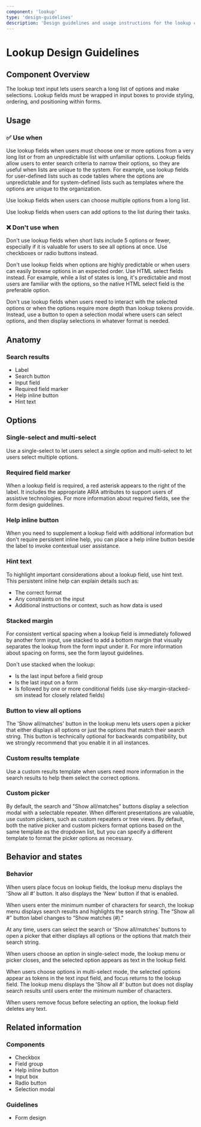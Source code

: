 ```yaml
---
component: 'lookup'
type: 'design-guidelines'
description: 'Design guidelines and usage instructions for the lookup component extracted from SKY UX documentation.'
---
```


# Lookup Design Guidelines

## Component Overview
The lookup text input lets users search a long list of options and make selections. Lookup fields must be wrapped in input boxes to provide styling, ordering, and positioning within forms.

## Usage

### ✅ Use when

Use lookup fields when users must choose one or more options from a very long list or from an unpredictable list with unfamiliar options. Lookup fields allow users to enter search criteria to narrow their options, so they are useful when lists are unique to the system. For example, use lookup fields for user-defined lists such as code tables where the options are unpredictable and for system-defined lists such as templates where the options are unique to the organization.

Use lookup fields when users can choose multiple options from a long list.

Use lookup fields when users can add options to the list during their tasks.

### ❌ Don't use when

Don't use lookup fields when short lists include 5 options or fewer, especially if it is valuable for users to see all options at once. Use checkboxes or radio buttons instead.

Don't use lookup fields when options are highly predictable or when users can easily browse options in an expected order. Use HTML select fields instead. For example, while a list of states is long, it's predictable and most users are familiar with the options, so the native HTML select field is the preferable option.

Don't use lookup fields when users need to interact with the selected options or when the options require more depth than lookup tokens provide. Instead, use a button to open a selection modal where users can select options, and then display selections in whatever format is needed.

## Anatomy

### Search results

- Label
- Search button
- Input field
- Required field marker
- Help inline button
- Hint text

## Options

### Single-select and multi-select

Use a single-select to let users select a single option and multi-select to let users select multiple options.

### Required field marker

When a lookup field is required, a red asterisk appears to the right of the label. It includes the appropriate ARIA attributes to support users of assistive technologies. For more information about required fields, see the form design guidelines.

### Help inline button

When you need to supplement a lookup field with additional information but don't require persistent inline help, you can place a help inline button beside the label to invoke contextual user assistance.

### Hint text

To highlight important considerations about a lookup field, use hint text. This persistent inline help can explain details such as:

- The correct format
- Any constraints on the input
- Additional instructions or context, such as how data is used

### Stacked margin

For consistent vertical spacing when a lookup field is immediately followed by another form input, use stacked to add a bottom margin that visually separates the lookup from the form input under it. For more information about spacing on forms, see the form layout guidelines.

Don't use stacked when the lookup:

- Is the last input before a field group
- Is the last input on a form
- Is followed by one or more conditional fields (use sky-margin-stacked-sm instead for closely related fields)

### Button to view all options

The 'Show all/matches' button in the lookup menu lets users open a picker that either displays all options or just the options that match their search string. This button is technically optional for backwards compatibility, but we strongly recommend that you enable it in all instances.

### Custom results template

Use a custom results template when users need more information in the search results to help them select the correct options.

### Custom picker

By default, the search and "Show all/matches" buttons display a selection modal with a selectable repeater. When different presentations are valuable, use custom pickers, such as custom repeaters or tree views. By default, both the native picker and custom pickers format options based on the same template as the dropdown list, but you can specify a different template to format the picker options as necessary.

## Behavior and states

### Behavior

When users place focus on lookup fields, the lookup menu displays the 'Show all #' button. It also displays the 'New' button if that is enabled.

When users enter the minimum number of characters for search, the lookup menu displays search results and highlights the search string. The “Show all #” button label changes to “Show matches (#)."

At any time, users can select the search or 'Show all/matches' buttons to open a picker that either displays all options or the options that match their search string.

When users choose an option in single-select mode, the lookup menu or picker closes, and the selected option appears as text in the lookup field.

When users choose options in multi-select mode, the selected options appear as tokens in the text input field, and focus returns to the lookup field. The lookup menu displays the 'Show all #' button but does not display search results until users enter the minimum number of characters.

When users remove focus before selecting an option, the lookup field deletes any text.

## Related information

### Components

- Checkbox
- Field group
- Help inline button
- Input box
- Radio button
- Selection modal

### Guidelines

- Form design